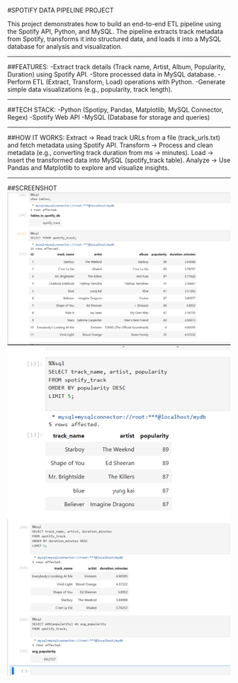 #SPOTIFY DATA PIPELINE PROJECT 

This project demonstrates how to build an end-to-end ETL pipeline using the Spotify API, Python, and MySQL.
The pipeline extracts track metadata from Spotify, transforms it into structured data, and loads it into a MySQL database for analysis and visualization.

------

##FEATURES:
-Extract track details (Track name, Artist, Album, Popularity, Duration) using Spotify API.
-Store processed data in MySQL database.
-Perform ETL (Extract, Transform, Load) operations with Python.
-Generate simple data visualizations (e.g., popularity, track length). 

-----

##TECH STACK:
-Python (Spotipy, Pandas, Matplotlib, MySQL Connector, Regex)
-Spotify Web API
-MySQL (Database for storage and queries)

-----

##HOW IT WORKS:
Extract → Read track URLs from a file (track_urls.txt) and fetch metadata using Spotify API.
Transform → Process and clean metadata (e.g., converting track duration from ms → minutes).
Load → Insert the transformed data into MySQL (spotify_track table).
Analyze → Use Pandas and Matplotlib to explore and visualize insights.

-----

##SCREENSHOT
![Mysql_db](images/db.png)
![1. Top 5 Most Popular Tracks](images/usecase1.png) 
![2. Longest Songs (by duration) & 3. Average Popularity Across All Tracks](images/usecase2&3.png)


